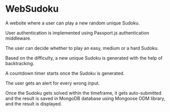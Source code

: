 # WebSudoku
A website where a user can play a new random unique Sudoku.

User authentication is implemented using Passport.js authentication middleware.

The user can decide whether to play an easy, medium or a hard Sudoku.

Based on the difficulty, a new unique Sudoku is generated with the help of backtracking.

A countdown timer starts once the Sudoku is generated.

The user gets an alert for every wrong input.

Once the Sudoku gets solved within the timeframe, it gets auto-submitted and the result is saved in
MongoDB database using Mongoose ODM library, and the result is displayed.

